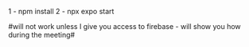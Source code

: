1 - npm install
2 - npx expo start

#will not work unless I give you access to firebase - will show you how during the meeting# 